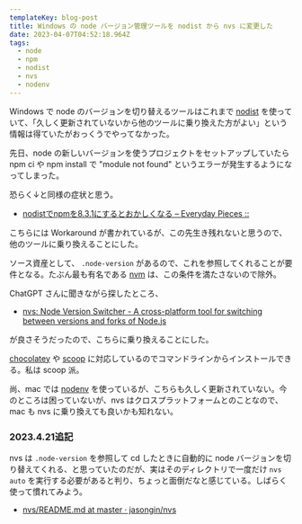 ```yaml
---
templateKey: blog-post
title: Windows の node バージョン管理ツールを nodist から nvs に変更した
date: 2023-04-07T04:52:18.964Z
tags:
  - node
  - npm
  - nodist
  - nvs
  - nodenv
---
```


Windows で node のバージョンを切り替えるツールはこれまで [nodist](https://github.com/nullivex/nodist) を使っていて、「久しく更新されていないから他のツールに乗り換えた方がよい」という情報は得ていたがおっくうでやってなかった。

先日、node の新しいバージョンを使うプロジェクトをセットアップしていたら npm ci や npm install で "module not found" というエラーが発生するようになってしまった。

恐らく↓と同様の症状と思う。

- [nodistでnpmを8.3.1にするとおかしくなる – Everyday Pieces ::](http://katwat.s1005.xrea.com/wp/9548)

こちらには Workaround が書かれているが、この先生き残れないと思うので、他のツールに乗り換えることにした。

ソース資産として、 ``.node-version`` があるので、これを参照してくれることが要件となる。たぶん最も有名である [nvm](https://github.com/nvm-sh/nvm) は、この条件を満たさないので除外。

ChatGPT さんに聞きながら探したところ、

- [nvs: Node Version Switcher - A cross-platform tool for switching between versions and forks of Node.js](https://github.com/jasongin/nvs)

が良さそうだったので、こちらに乗り換えることにした。

[chocolatey](https://community.chocolatey.org/packages/nvs) や [scoop](https://bjansen.github.io/scoop-apps/main/nvs/) に対応しているのでコマンドラインからインストールできる。私は scoop 派。


尚、mac では [nodenv](https://github.com/nodenv/nodenv) を使っているが、こちらも久しく更新されていない。今のところは困っていないが、nvs はクロスプラットフォームとのことなので、mac も nvs に乗り換えても良いかも知れない。

### 2023.4.21追記

nvs は ``.node-version`` を参照して cd したときに自動的に node バージョンを切り替えてくれる、と思っていたのだが、実はそのディレクトリで一度だけ ``nvs auto`` を実行する必要があると判り、ちょっと面倒だなと感じている。しばらく使って慣れてみよう。

- [nvs/README.md at master · jasongin/nvs](https://github.com/jasongin/nvs/blob/master/README.md#automatic-switching-per-directory)